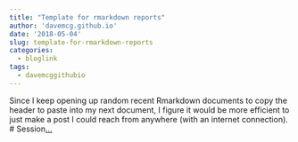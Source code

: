 ```yaml
---
title: "Template for rmarkdown reports"
author: 'davemcg.github.io'
date: '2018-05-04'
slug: template-for-rmarkdown-reports
categories:
  - bloglink
tags:
  - davemcggithubio
---
```


Since I keep opening up random recent Rmarkdown documents to copy the header to paste into my next document, I figure it would be more efficient to just make a post I could reach from anywhere (with an internet connection). # Session[... <i class="fas fa-external-link-alt"></i>](http://davemcg.github.io/./post/template-for-rmarkdown-reports/)

